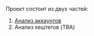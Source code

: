 Проект состоит из двух частей:
1. [Анализ аккаунтов](https://github.com/Barikko/Side_projects/blob/2657c5e9675993175f7c1bb10f4c4f6c6eb8ebe9/Insta/%D0%9A%D0%B0%D1%80%D1%8C%D0%B5%D1%80%D0%B0_%D0%B1%D0%BB%D0%BE%D0%B3%D0%B3%D0%B5%D1%80%D0%B0_%D1%81_%D0%BE%D0%BF%D0%BE%D1%80%D0%BE%D0%B9_%D0%BD%D0%B0_%D0%B4%D0%B0%D0%BD%D0%BD%D1%8B%D0%B5.ipynb)
2. Анализ хештегов (TBA)
